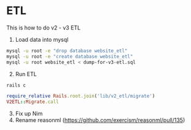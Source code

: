 # ETL

This is how to do v2 - v3 ETL

1. Load data into mysql

```bash
mysql -u root -e "drop database website_etl"
mysql -u root -e "create database website_etl"
mysql -u root website_etl < dump-for-v3-etl.sql
```

2. Run ETL

```bash
rails c
```

```ruby
require_relative Rails.root.join('lib/v2_etl/migrate')
V2ETL::Migrate.call
```

3. Fix up Nim
4. Rename reasonml (https://github.com/exercism/reasonml/pull/135)

